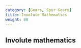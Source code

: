 ```yaml
---
category: [Gears, Spur Gears]
title: Involute Mathematics
weight: 80
---
```


## Involute mathematics
